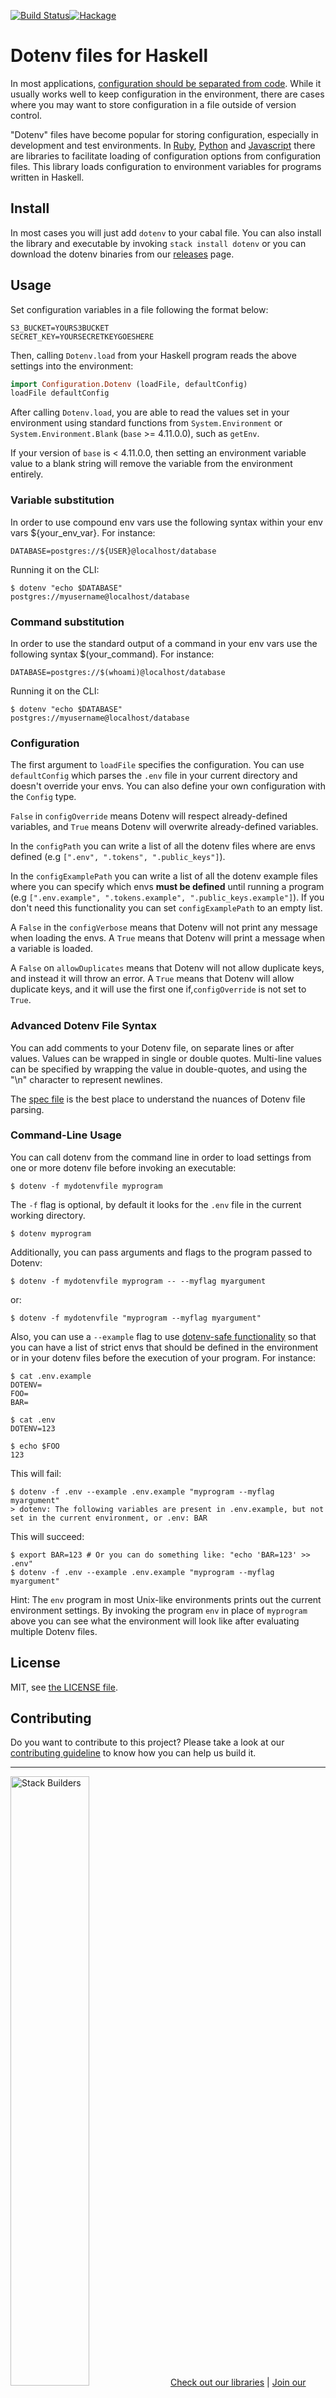 [![Build Status](https://github.com/stackbuilders/dotenv-hs/actions/workflows/build.yml/badge.svg)](https://github.com/stackbuilders/dotenv-hs/actions/workflows/build.yml)[![Hackage](https://img.shields.io/hackage/v/dotenv.svg)](http://hackage.haskell.org/package/dotenv)

# Dotenv files for Haskell

In most applications,
[configuration should be separated from code](http://12factor.net/config). While
it usually works well to keep configuration in the environment, there
are cases where you may want to store configuration in a file outside
of version control.

"Dotenv" files have become popular for storing configuration,
especially in development and test environments. In
[Ruby](https://github.com/bkeepers/dotenv),
[Python](https://github.com/theskumar/python-dotenv) and
[Javascript](https://www.npmjs.com/package/dotenv) there are libraries
to facilitate loading of configuration options from configuration
files. This library loads configuration to environment variables for
programs written in Haskell.

## Install

In most cases you will just add `dotenv` to your cabal file. You can
also install the library and executable by invoking `stack install dotenv` or
you can download the dotenv binaries from our
[releases](https://github.com/stackbuilders/dotenv-hs/releases) page.

## Usage

Set configuration variables in a file following the format below:

```
S3_BUCKET=YOURS3BUCKET
SECRET_KEY=YOURSECRETKEYGOESHERE
```

Then, calling `Dotenv.load` from your Haskell program reads the above
settings into the environment:

```haskell
import Configuration.Dotenv (loadFile, defaultConfig)
loadFile defaultConfig
```

After calling `Dotenv.load`, you are able to read the values set in your
environment using standard functions from `System.Environment` or
`System.Environment.Blank` (`base` >= 4.11.0.0), such as `getEnv`.

If your version of `base` is < 4.11.0.0, then setting an environment variable value to
a blank string will remove the variable from the environment entirely.

### Variable substitution

In order to use compound env vars use the following syntax within your env vars
${your_env_var}. For instance:

```
DATABASE=postgres://${USER}@localhost/database
```

Running it on the CLI:

```
$ dotenv "echo $DATABASE"
postgres://myusername@localhost/database
```

### Command substitution

In order to use the standard output of a command in your env vars use the following syntax $(your_command). For instance:

```
DATABASE=postgres://$(whoami)@localhost/database
```

Running it on the CLI:

```
$ dotenv "echo $DATABASE"
postgres://myusername@localhost/database
```

### Configuration

The first argument to `loadFile` specifies the configuration. You can use
`defaultConfig` which parses the `.env` file in your current directory and
doesn't override your envs. You can also define your own configuration with
the `Config` type.

`False` in `configOverride` means Dotenv will respect
already-defined variables, and `True` means Dotenv will overwrite
already-defined variables.

In the `configPath` you can write a list of all the dotenv files where are
envs defined (e.g `[".env", ".tokens", ".public_keys"]`).

In the `configExamplePath` you can write a list of all the dotenv example files
where you can specify which envs **must be defined** until running a program
(e.g `[".env.example", ".tokens.example", ".public_keys.example"]`). If you don't
need this functionality you can set `configExamplePath` to an empty list.

A `False` in the `configVerbose` means that Dotenv will not print any message
when loading the envs. A `True` means that Dotenv will print a message when a variable is loaded.

A `False` on `allowDuplicates` means that Dotenv will not allow duplicate keys, and instead it will throw
an error. A `True` means that Dotenv will allow duplicate keys, and it will use the first one if,`configOverride` is not set to `True`.
### Advanced Dotenv File Syntax

You can add comments to your Dotenv file, on separate lines or after
values. Values can be wrapped in single or double quotes. Multi-line
values can be specified by wrapping the value in double-quotes, and
using the "\n" character to represent newlines.

The [spec file](spec/Configuration/Dotenv/ParseSpec.hs) is the best
place to understand the nuances of Dotenv file parsing.

### Command-Line Usage

You can call dotenv from the command line in order to load settings
from one or more dotenv file before invoking an executable:

```shell
$ dotenv -f mydotenvfile myprogram
```

The `-f` flag is optional, by default it looks for the `.env` file in the current working directory.

```shell
$ dotenv myprogram
```

Additionally, you can pass arguments and flags to the program passed to
Dotenv:

```shell
$ dotenv -f mydotenvfile myprogram -- --myflag myargument
```

or:

```shell
$ dotenv -f mydotenvfile "myprogram --myflag myargument"
```

Also, you can use a `--example` flag to use [dotenv-safe functionality](https://www.npmjs.com/package/dotenv-safe)
so that you can have a list of strict envs that should be defined in the environment
or in your dotenv files before the execution of your program. For instance:

```shell
$ cat .env.example
DOTENV=
FOO=
BAR=

$ cat .env
DOTENV=123

$ echo $FOO
123
```

This will fail:
```shell
$ dotenv -f .env --example .env.example "myprogram --myflag myargument"
> dotenv: The following variables are present in .env.example, but not set in the current environment, or .env: BAR
```

This will succeed:
```shell
$ export BAR=123 # Or you can do something like: "echo 'BAR=123' >> .env"
$ dotenv -f .env --example .env.example "myprogram --myflag myargument"
```

Hint: The `env` program in most Unix-like environments prints out the
current environment settings. By invoking the program `env` in place
of `myprogram` above you can see what the environment will look like
after evaluating multiple Dotenv files.

## License

MIT, see [the LICENSE file](LICENSE).

## Contributing

Do you want to contribute to this project? Please take a look at our [contributing guideline](/docs/CONTRIBUTING.md) to know how you can help us build it.

---
<img src="https://cdn.stackbuilders.com/media/images/Sb-supports.original.png" alt="Stack Builders" width="50%"></img>
[Check out our libraries](https://github.com/stackbuilders/) | [Join our team](https://www.stackbuilders.com/join-us/)
